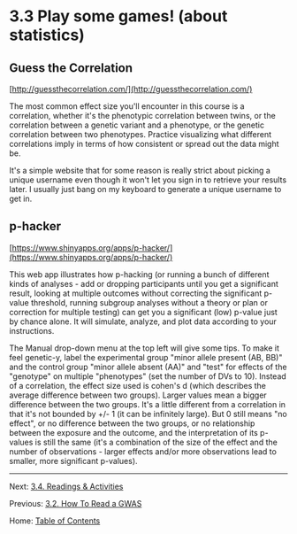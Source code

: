 # 3.3 Play some games! (about statistics)

## Guess the Correlation

[http://guessthecorrelation.com/](http://guessthecorrelation.com/)

The most common effect size you'll encounter in this course is a correlation, whether it's the phenotypic correlation between twins, or the correlation between a genetic variant and a phenotype, or the genetic correlation between two phenotypes. Practice visualizing what different correlations imply in terms of how consistent or spread out the data might be.

It's a simple website that for some reason is really strict about picking a unique username even though it won't let you sign in to retrieve your results later. I usually just bang on my keyboard to generate a unique username to get in.

## p-hacker

[https://www.shinyapps.org/apps/p-hacker/](https://www.shinyapps.org/apps/p-hacker/)

This web app illustrates how p-hacking (or running a bunch of different kinds of analyses - add or dropping participants until you get a significant result, looking at multiple outcomes without correcting the significant p-value threshold, running subgroup analyses without a theory or plan or correction for multiple testing) can get you a significant (low) p-value just by chance alone. It will simulate, analyze, and plot data according to your instructions.

The Manual drop-down menu at the top left will give some tips. To make it feel genetic-y, label the experimental group "minor allele present (AB, BB)" and the control group "minor allele absent (AA)" and "test" for effects of the "genotype" on multiple "phenotypes" (set the number of DVs to 10). Instead of a correlation, the effect size used is cohen's d (which describes the average difference between two groups). Larger values mean a bigger difference between the two groups. It's a little different from a correlation in that it's not bounded by +/- 1 (it can be infinitely large). But 0 still means "no effect", or no difference between the two groups, or no relationship between the exposure and the outcome, and the interpretation of its p-values is still the same (it's a combination of the size of the effect and the number of observations - larger effects and/or more observations lead to smaller, more significant p-values).

------

Next: [3.4. Readings & Activities](3.4_readings_and_activities.md)

Previous: [3.2. How To Read a GWAS](3.2_how_to_read_a_gwas.md)

Home: [Table of Contents](../index.md)

